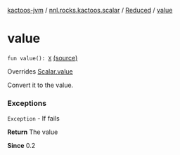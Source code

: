 [kactoos-jvm](../../index.md) / [nnl.rocks.kactoos.scalar](../index.md) / [Reduced](index.md) / [value](./value.md)

# value

`fun value(): `[`X`](index.md#X) [(source)](https://github.com/neonailol/kactoos/blob/master/kactoos-jvm/src/main/kotlin/nnl/rocks/kactoos/scalar/Reduced.kt#L25)

Overrides [Scalar.value](../../nnl.rocks.kactoos/-scalar/value.md)

Convert it to the value.

### Exceptions

`Exception` - If fails

**Return**
The value

**Since**
0.2

